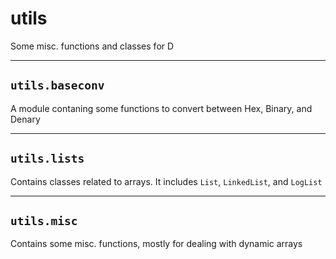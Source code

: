 # utils
Some misc. functions and classes for D

---

## `utils.baseconv`
A module contaning some functions to convert between Hex, Binary, and Denary  

---

## `utils.lists`
Contains classes related to arrays. It includes `List`, `LinkedList`, and `LogList`

---

## `utils.misc`
Contains some misc. functions, mostly for dealing with dynamic arrays
